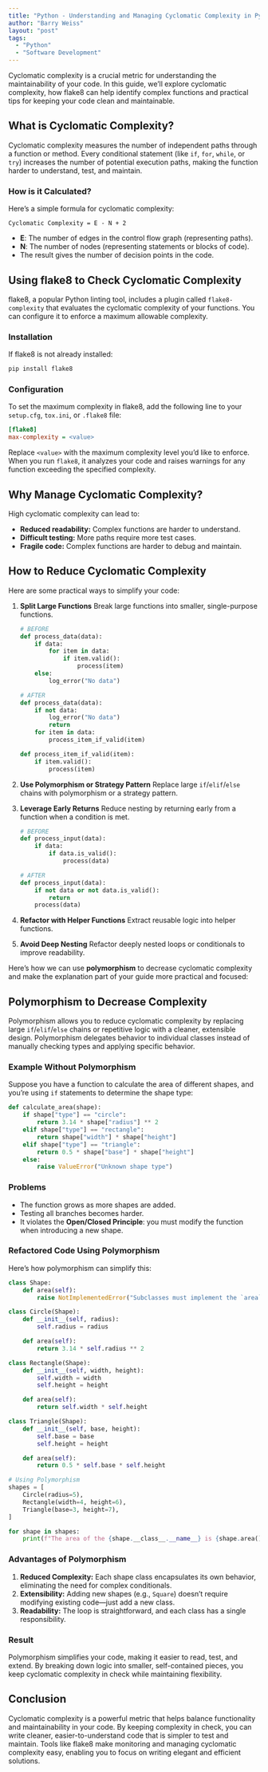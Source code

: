 ```yaml
---
title: "Python - Understanding and Managing Cyclomatic Complexity in Python with flake8"
author: "Barry Weiss"
layout: "post"
tags:
  - "Python"
  - "Software Development"
---
```


Cyclomatic complexity is a crucial metric for understanding the maintainability of your code. In this guide, we’ll explore cyclomatic complexity, how flake8 can help identify complex functions and practical tips for keeping your code clean and maintainable.

## What is Cyclomatic Complexity?
Cyclomatic complexity measures the number of independent paths through a function or method. Every conditional statement (like `if`, `for`, `while`, or `try`) increases the number of potential execution paths, making the function harder to understand, test, and maintain.

### How is it Calculated?
Here’s a simple formula for cyclomatic complexity:

```
Cyclomatic Complexity = E - N + 2
```
- **E**: The number of edges in the control flow graph (representing paths).
- **N**: The number of nodes (representing statements or blocks of code).
- The result gives the number of decision points in the code.

## Using flake8 to Check Cyclomatic Complexity
flake8, a popular Python linting tool, includes a plugin called `flake8-complexity` that evaluates the cyclomatic complexity of your functions. You can configure it to enforce a maximum allowable complexity.

### Installation
If flake8 is not already installed:
```bash
pip install flake8
```

### Configuration
To set the maximum complexity in flake8, add the following line to your `setup.cfg`, `tox.ini`, or `.flake8` file:
```ini
[flake8]
max-complexity = <value>
```

Replace `<value>` with the maximum complexity level you’d like to enforce. When you run `flake8`, it analyzes your code and raises warnings for any function exceeding the specified complexity.

## Why Manage Cyclomatic Complexity?
High cyclomatic complexity can lead to:
- **Reduced readability:** Complex functions are harder to understand.
- **Difficult testing:** More paths require more test cases.
- **Fragile code:** Complex functions are harder to debug and maintain.

## How to Reduce Cyclomatic Complexity
Here are some practical ways to simplify your code:

1. **Split Large Functions**
   Break large functions into smaller, single-purpose functions.
   ```python
   # BEFORE
   def process_data(data):
       if data:
           for item in data:
               if item.valid():
                   process(item)
       else:
           log_error("No data")
   ```

   ```python
   # AFTER
   def process_data(data):
       if not data:
           log_error("No data")
           return
       for item in data:
           process_item_if_valid(item)

   def process_item_if_valid(item):
       if item.valid():
           process(item)
   ```

2. **Use Polymorphism or Strategy Pattern**
   Replace large `if`/`elif`/`else` chains with polymorphism or a strategy pattern.

3. **Leverage Early Returns**
   Reduce nesting by returning early from a function when a condition is met.
   ```python
   # BEFORE
   def process_input(data):
       if data:
           if data.is_valid():
               process(data)
   ```

   ```python
   # AFTER
   def process_input(data):
       if not data or not data.is_valid():
           return
       process(data)
   ```

4. **Refactor with Helper Functions**
   Extract reusable logic into helper functions.

5. **Avoid Deep Nesting**
   Refactor deeply nested loops or conditionals to improve readability.

Here’s how we can use **polymorphism** to decrease cyclomatic complexity and make the explanation part of your guide more practical and focused:

## Polymorphism to Decrease Complexity
Polymorphism allows you to reduce cyclomatic complexity by replacing large `if`/`elif`/`else` chains or repetitive logic with a cleaner, extensible design. Polymorphism delegates behavior to individual classes instead of manually checking types and applying specific behavior.

### Example Without Polymorphism
Suppose you have a function to calculate the area of different shapes, and you’re using `if` statements to determine the shape type:

```python
def calculate_area(shape):
    if shape["type"] == "circle":
        return 3.14 * shape["radius"] ** 2
    elif shape["type"] == "rectangle":
        return shape["width"] * shape["height"]
    elif shape["type"] == "triangle":
        return 0.5 * shape["base"] * shape["height"]
    else:
        raise ValueError("Unknown shape type")
```

### Problems
- The function grows as more shapes are added.
- Testing all branches becomes harder.
- It violates the **Open/Closed Principle**: you must modify the function when introducing a new shape.

### Refactored Code Using Polymorphism
Here’s how polymorphism can simplify this:

```python
class Shape:
    def area(self):
        raise NotImplementedError("Subclasses must implement the `area` method.")

class Circle(Shape):
    def __init__(self, radius):
        self.radius = radius

    def area(self):
        return 3.14 * self.radius ** 2

class Rectangle(Shape):
    def __init__(self, width, height):
        self.width = width
        self.height = height

    def area(self):
        return self.width * self.height

class Triangle(Shape):
    def __init__(self, base, height):
        self.base = base
        self.height = height

    def area(self):
        return 0.5 * self.base * self.height

# Using Polymorphism
shapes = [
    Circle(radius=5),
    Rectangle(width=4, height=6),
    Triangle(base=3, height=7),
]

for shape in shapes:
    print(f"The area of the {shape.__class__.__name__} is {shape.area():.2f}")
```

### Advantages of Polymorphism
1. **Reduced Complexity:** Each shape class encapsulates its own behavior, eliminating the need for complex conditionals.
2. **Extensibility:** Adding new shapes (e.g., `Square`) doesn’t require modifying existing code—just add a new class.
3. **Readability:** The loop is straightforward, and each class has a single responsibility.

### Result
Polymorphism simplifies your code, making it easier to read, test, and extend. By breaking down logic into smaller, self-contained pieces, you keep cyclomatic complexity in check while maintaining flexibility.

## Conclusion
Cyclomatic complexity is a powerful metric that helps balance functionality and maintainability in your code. By keeping complexity in check, you can write cleaner, easier-to-understand code that is simpler to test and maintain. Tools like flake8 make monitoring and managing cyclomatic complexity easy, enabling you to focus on writing elegant and efficient solutions.
